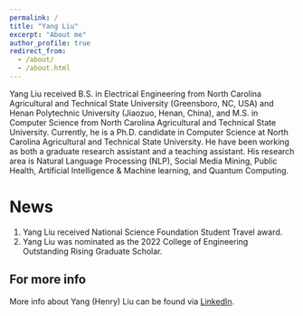 ```yaml
---
permalink: /
title: "Yang Liu"
excerpt: "About me"
author_profile: true
redirect_from: 
  - /about/
  - /about.html
---
```


Yang Liu received B.S. in Electrical Engineering from North Carolina Agricultural and Technical State University (Greensboro, NC, USA) and Henan Polytechnic University (Jiaozuo, Henan, China), and M.S. in Computer Science from North Carolina Agricultural and Technical State University. Currently, he is a Ph.D. candidate in Computer Science at North Carolina Agricultural and Technical State University. He have been working as both a graduate research assistant and a teaching assistant. His research area is Natural Language Processing (NLP), Social Media Mining, Public Health, Artificial Intelligence & Machine learning, and Quantum Computing. 


News
======
1. Yang Liu received National Science Foundation Student Travel award.
2. Yang Liu was nominated as the 2022 College of Engineering Outstanding Rising Graduate Scholar.


For more info
------
More info about Yang (Henry) Liu can be found via [LinkedIn](https://www.linkedin.com/in/yang-liu-575673185/). 
 
